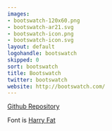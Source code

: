 ```yaml
---
images:
- bootswatch-120x60.png
- bootswatch-ar21.svg
- bootswatch-icon.png
- bootswatch-icon.svg
layout: default
logohandle: bootswatch
skipped: 0
sort: bootswatch
title: Bootswatch
twitter: bootswatch
website: http://bootswatch.com/
---
```


[Github Repository](https://github.com/thomaspark/bootswatch/blob/gh-pages/assets/img/logo.png)

Font is [Harry Fat](https://www.youworkforthem.com/font/T2067/harry-pro)